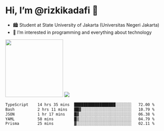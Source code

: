 # Hi, I’m @rizkikadafi 👋
- 🏙 Student at State University of Jakarta (Universitas Negeri Jakarta)
- 👀 I’m interested in programming and everything about technology
<img height="180em" src="https://github-readme-stats.vercel.app/api?username=rizkikadafi&show_icons=true&hide_border=true&&count_private=true&include_all_commits=true" />
<img src="https://github-readme-stats.vercel.app/api/top-langs/?username=rizkikadafi&show_icons=true&hide_border=true&&count_private=true&include_all_commits=true" />

<!--START_SECTION:waka-->

```txt
TypeScript    14 hrs 35 mins  ██████████████████░░░░░░░   72.00 %
Bash          2 hrs 11 mins   ██▓░░░░░░░░░░░░░░░░░░░░░░   10.79 %
JSON          1 hr 17 mins    █▓░░░░░░░░░░░░░░░░░░░░░░░   06.38 %
YAML          58 mins         █▒░░░░░░░░░░░░░░░░░░░░░░░   04.79 %
Prisma        25 mins         ▓░░░░░░░░░░░░░░░░░░░░░░░░   02.11 %
```

<!--END_SECTION:waka-->

<!---
rizkikadafi/rizkikadafi is a ✨ special ✨ repository because its `README.md` (this file) appears on your GitHub profile.
You can click the Preview link to take a look at your changes.
--->
